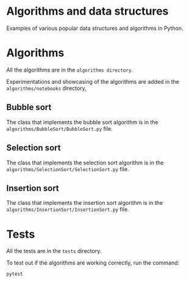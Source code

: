 # Algorithms and data structures

Examples of various popular data structures and algorithms in Python. 

# Algorithms 

All the algorithms are in the `algorithms directory`. 

Experimentations and showcasing of the algorithms are added in the `algorithms/notebooks` directory,

## Bubble sort 

The class that implements the bubble sort algorithm is in the `algorithms/BubbleSort/BubbleSort.py` file.

## Selection sort 

The class that implements the selection sort algorithm is in the `algorithms/SelectionSort/SelectionSort.py` file.

## Insertion sort 

The class that implements the insertion sort algorithm is in the `algorithms/InsertionSort/InsertionSort.py` file.

# Tests 

All the tests are in the `tests` directory.

To test out if the algorithms are working correctly, run the command:

```
pytest
```